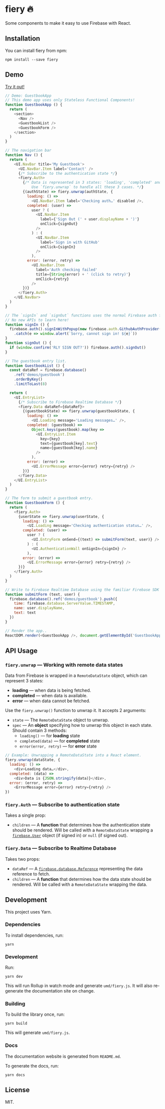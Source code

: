 # fiery 🔥

Some components to make it easy to use Firebase with React.


## Installation

You can install fiery from npm:

```
npm install --save fiery
```


## Demo

[Try it out!](https://dtinth.github.io/fiery/#GuestbookApp)

<!-- scripts -->

```js
// Demo: GuestbookApp
// This demo app uses only Stateless Functional Components!
function GuestbookApp () {
  return (
    <section>
      <Nav />
      <GuestbookList />
      <GuestbookForm />
    </section>
  )
}

// The navigation bar
function Nav () {
  return (
    <UI.NavBar title='My Guestbook'>
      <UI.NavBar.Item label='Contact' />
      {/* Subscribe to the authentication state */}
      <fiery.Auth>
        {/* Data is represented in 3 states: 'loading', 'completed' and 'error'.
            Use `fiery.unwrap` to handle all these 3 cases. */}
        {(authState) => fiery.unwrap(authState, {
          loading: () =>
            <UI.NavBar.Item label='Checking auth…' disabled />,
          completed: (user) =>
            user ? (
              <UI.NavBar.Item
                label={'Sign Out (' + user.displayName + ')'}
                onClick={signOut}
              />
            ) : (
              <UI.NavBar.Item
                label='Sign in with GitHub'
                onClick={signIn}
              />
            ),
          error: (error, retry) =>
            <UI.NavBar.Item
              label='Auth checking failed'
              title={String(error) + ' (click to retry)'}
              onClick={retry}
            />
        })}
      </fiery.Auth>
    </UI.NavBar>
  )
}

// The `signIn` and `signOut` functions uses the normal Firebase auth functions.
// No new APIs to learn here!
function signIn () {
  firebase.auth().signInWithPopup(new firebase.auth.GithubAuthProvider())
    .catch(e => window.alert(`Sorry, cannot sign in! ${e}`))
}
function signOut () {
  if (window.confirm('RLY SIGN OUT?')) firebase.auth().signOut()
}

// The guestbook entry list.
function GuestbookList () {
  const dataRef = firebase.database()
    .ref('demos/guestbook')
    .orderByKey()
    .limitToLast(8)

  return (
    <UI.EntryList>
      {/* Subscribe to Firebase Realtime Database */}
      <fiery.Data dataRef={dataRef}>
        {(guestbookState) => fiery.unwrap(guestbookState, {
          loading: () =>
            <UI.Loading message='Loading messages…' />,
          completed: (guestbook) =>
            Object.keys(guestbook).map(key =>
              <UI.EntryList.Item
                key={key}
                text={guestbook[key].text}
                name={guestbook[key].name}
              />
            ),
          error: (error) =>
            <UI.ErrorMessage error={error} retry={retry} />
        })}
      </fiery.Data>
    </UI.EntryList>
  )
}

// The form to submit a guestbook entry.
function GuestbookForm () {
  return (
    <fiery.Auth>
      {userState => fiery.unwrap(userState, {
        loading: () =>
          <UI.Loading message='Checking authentication status…' />,
        completed: (user) =>
          user ? (
            <UI.EntryForm onSend={(text) => submitForm(text, user)} />
          ) : (
            <UI.AuthenticationWall onSignIn={signIn} />
          ),
        error: (error) =>
          <UI.ErrorMessage error={error} retry={retry} />
      })}
    </fiery.Auth>
  )
}

// Write to Firebase Realtime Database using the familiar Firebase SDK APIs!
function submitForm (text, user) {
  firebase.database().ref('demos/guestbook').push({
    time: firebase.database.ServerValue.TIMESTAMP,
    name: user.displayName,
    text: text
  })
}

// Render the app..
ReactDOM.render(<GuestbookApp />, document.getElementById('GuestbookApp'))
```




## API Usage

### `fiery.unwrap` — Working with remote data states

Data from Firebase is wrapped in a `RemoteDataState` object, which can represent 3 states:

- **loading** — when data is being fetched.
- **completed** — when data is available.
- **error** — when data cannot be fetched.

Use the `fiery.unwrap()` function to unwrap it. It accepts 2 arguments:

- `state` — The `RemoteDataState` object to unwrap.
- `spec` — An **object** specifying how to unwrap this object in each state. Should contain 3 methods:
  - `loading()` — for **loading** state
  - `completed(data)` — for **completed** state
  - `error(error, retry)` — for **error** state

```js
// Example: Unwrapping a RemoteDataState into a React element.
fiery.unwrap(dataState, {
  loading: () =>
    <div>Loading data…</div>,
  completed: (data) =>
    <div>Data is {JSON.stringify(data)}</div>,
  error: (error, retry) =>
    <ErrorMessage error={error} retry={retry} />
})
```


### `fiery.Auth` — Subscribe to authentication state

Takes a single prop:

- `children` — A **function** that determines how the authentication state should be rendered.
  Will be called with a `RemoteDataState` wrapping a [`firebase.User`](https://firebase.google.com/docs/reference/js/firebase.User) object (if signed in) or `null` (if signed out).


### `fiery.Data` — Subscribe to Realtime Database

Takes two props:

- `dataRef` — A [`firebase.database.Reference`](https://firebase.google.com/docs/reference/js/firebase.database.Reference) representing the data reference to fetch.
- `children` — A **function** that determines how the data state should be rendered.
  Will be called with a `RemoteDataState` wrapping the data.


## Development

This project uses Yarn.


### Dependencies

To install dependencies, run:

```
yarn
```


### Development

Run:

```
yarn dev
```

This will run Rollup in watch mode and generate `umd/fiery.js`.
It will also re-generate the documentation site on change.


### Building

To build the library once, run:

```
yarn build
```

This will generate `umd/fiery.js`.


### Docs

The documentation website is generated from `README.md`.

To generate the docs, run:

```
yarn docs
```


## License

MIT.
